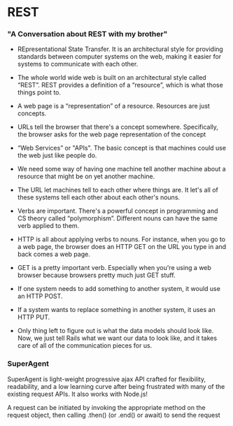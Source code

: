 # REST

### "A Conversation about REST with my brother"

- REpresentational State Transfer. It is an architectural style for providing standards between computer systems on the web, making it easier for systems to communicate with each other.

- The whole world wide web is built on an architectural style called “REST”. REST provides a definition of a “resource”, which is what those things point to.

- A web page is a “representation” of a resource. Resources are just concepts.

- URLs tell the browser that there's a concept somewhere. Specifically, the browser asks for the web page representation of the concept

- “Web Services” or "APIs". The basic concept is that machines could use the web just like people do.

- We need some way of having one machine tell another machine about a resource that might be on yet another machine.

- The URL let machines tell to each other where things are. It let's all of these systems tell each other about each other's nouns.

- Verbs are important. There's a powerful concept in programming and CS theory called “polymorphism”. Different nouns can have the same verb applied to them.

- HTTP is all about applying verbs to nouns. For instance, when you go to a web page, the browser does an HTTP GET on the URL you type in and back comes a web page.

- GET is a pretty important verb. Especially when you're using a web browser because browsers pretty much just GET stuff.

- If one system needs to add something to another system, it would use an HTTP POST.

-  If a system wants to replace something in another system, it uses an HTTP PUT. 

- Only thing left to figure out is what the data models should look like. Now, we just tell Rails what we want our data to look like, and it takes care of all of the communication pieces for us.

### SuperAgent

SuperAgent is light-weight progressive ajax API crafted for flexibility, readability, and a low learning curve after being frustrated with many of the existing request APIs. It also works with Node.js!

A request can be initiated by invoking the appropriate method on the request object, then calling .then() (or .end() or await) to send the request

